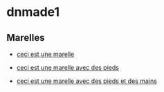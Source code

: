 # dnmade1

## Marelles
* [ceci est une marelle](./merour_tiphaine/marellehard.html/) 

* [ceci est une marelle avec des pieds](./merour_tiphaine/marelle_pieds.html/) 

* [ ceci est une marelle avec des pieds et des mains](./merour_tiphaine/marelle_pieds_mains.html/) 


